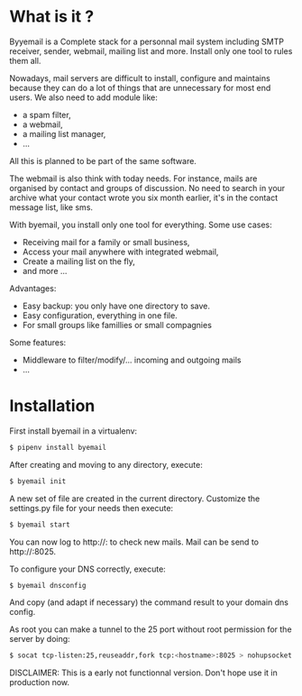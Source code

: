 # What is it ?

Byyemail is a Complete stack for a personnal mail system including SMTP receiver, sender, webmail,
mailing list and more. Install only one tool to rules them all.

Nowadays, mail servers are difficult to install, configure and maintains because they can do a lot of things
that are unnecessary for most end users. We also need to add module like:

- a spam filter,
- a webmail,
- a mailing list manager,
- ...

All this is planned to be part of the same software.

The webmail is also think with today needs. For instance, mails are organised by contact and
groups of discussion. No need to search in your archive what your contact wrote you six month earlier,
it's in the contact message list, like sms.

With byemail, you install only one tool for everything.
Some use cases:

- Receiving mail for a family or small business,
- Access your mail anywhere with integrated webmail,
- Create a mailing list on the fly,
- and more ...

Advantages:

- Easy backup: you only have one directory to save.
- Easy configuration, everything in one file.
- For small groups like famillies or small compagnies

Some features:

- Middleware to filter/modify/... incoming and outgoing mails
- ...

# Installation

First install byemail in a virtualenv:

```sh
$ pipenv install byemail
```

After creating and moving to any directory, execute:

```sh
$ byemail init
```
A new set of file are created in the current directory. Customize the settings.py file for your needs then execute:

```sh
$ byemail start
```

You can now log to http://<host>:<port> to check new mails. Mail can be send to http://<host>:8025.


To configure your DNS correctly, execute:

```sh
$ byemail dnsconfig
```

And copy (and adapt if necessary) the command result to your domain dns config.

As root you can make a tunnel to the 25 port without root permission for the server by doing:

```sh
$ socat tcp-listen:25,reuseaddr,fork tcp:<hostname>:8025 > nohupsocket.out &
```

DISCLAIMER: This is a early not functionnal version. Don't hope use it in production now.
